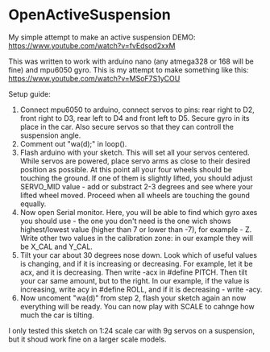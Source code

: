 # OpenActiveSuspension
My simple attempt to make an active suspension
DEMO: https://www.youtube.com/watch?v=fvEdsod2xxM


This was written to work with arduino nano (any atmega328 or 168 will be fine) and mpu6050 gyro. 
This is my attempt to make something like this: https://www.youtube.com/watch?v=MSoF7S1yCOU

Setup guide:
1. Connect mpu6050 to arduino, connect servos to pins: rear right to D2, front right to D3, rear left to D4 and front left to D5. Secure gyro in its place in the car. Also secure servos so that they can controll the suspension angle.
2. Comment out "wa(d);" in loop().
3. Flash arduino with your sketch. This will set all your servos centered. While servos are powered, place servo arms as close to their desired position as possible. At this point all your four wheels should be touching the ground. If one of them is slightly lifted, you should adjust SERVO_MID value - add or substract 2-3 degrees and see where your lifted wheel moved. Proceed when all wheels are touching the gound equally. 
4. Now open Serial monitor. Here, you will be able to find which gyro axes you should use - the one you don't need is the one wich shows highest/lowest value (higher than 7 or lower than -7), for example - Z. Write other two values in the calibration zone: in our example they will be X_CAL and Y_CAL. 
5. Tilt your car about 30 degrees nose down. Look which of useful values is changing, and if it is increasing or decreasing. For example, let it be acx, and it is decreasing. Then write -acx in #define PITCH. Then tilt your car same amount, but to the right. In our example, if the value is increasing, write acy in #define ROLL, and if it is decreasing - write -acy.
6. Now uncoment "wa(d)" from step 2, flash your sketch again an now everything will be ready. You can now play with SCALE to cahnge how much the car is tilting.

I only tested this sketch on 1:24 scale car with 9g servos on a suspension, but it shoud work fine on a larger scale models.
